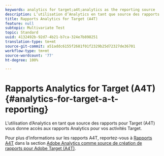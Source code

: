 ```yaml
---
keywords: analytics for target;a4t;analytics as the reporting source
description: L’utilisation d’Analytics en tant que source des rapports pour Target (A4T) vous donne accès aux rapports Analytics pour vos activités Target.
title: Rapports Analytics for Target (A4T)
feature: null
subtopic: Multivariate Test
topic: Standard
uuid: 4132492b-92d7-4b21-b7ca-324e7b898251
translation-type: tm+mt
source-git-commit: a51addc6155f2681f01f2329b25d72327de36701
workflow-type: tm+mt
source-wordcount: '77'
ht-degree: 100%

---
```



# Rapports Analytics for Target (A4T){#analytics-for-target-a-t-reporting}

L’utilisation d’Analytics en tant que source des rapports pour Target (A4T) vous donne accès aux rapports Analytics pour vos activités Target.

Pour plus d’informations sur les rapports A4T, reportez-vous à [Rapports A4T](../c-integrating-target-with-mac/a4t/reporting.md#concept_716AF8D545AD404EAAEE99A6DB7B9483) dans la section [Adobe Analytics comme source de création de rapports pour Adobe Target (A4T)](../c-integrating-target-with-mac/a4t/a4t.md#concept_7540C8C04259434AB6EE33B09F47A1DE).
